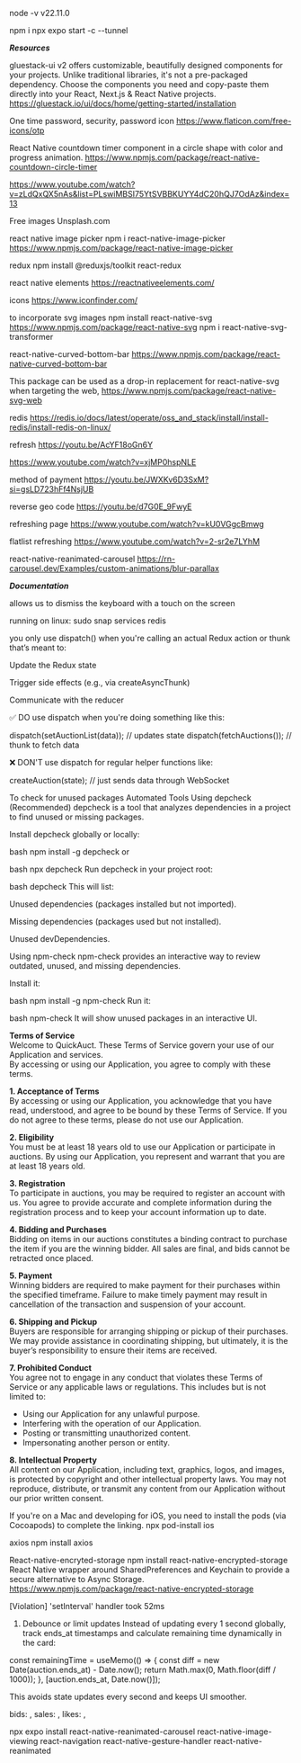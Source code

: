 node -v
v22.11.0

npm i
npx expo start -c --tunnel

**_Resources_**

gluestack-ui v2 offers customizable, beautifully designed components for your projects. Unlike traditional libraries, it's not a pre-packaged dependency. Choose the components you need and copy-paste them directly into your React, Next.js & React Native projects.
https://gluestack.io/ui/docs/home/getting-started/installation

One time password, security, password icon
https://www.flaticon.com/free-icons/otp

React Native countdown timer component in a circle shape with color and progress animation.
https://www.npmjs.com/package/react-native-countdown-circle-timer

https://www.youtube.com/watch?v=zLdQxQX5nAs&list=PLswiMBSI75YtSVBBKUYY4dC20hQJ7OdAz&index=13

Free images Unsplash.com

react native image picker
npm i react-native-image-picker
https://www.npmjs.com/package/react-native-image-picker

redux
npm install @reduxjs/toolkit react-redux

react native elements
https://reactnativeelements.com/

icons
https://www.iconfinder.com/

to incorporate svg images
npm install react-native-svg
https://www.npmjs.com/package/react-native-svg
npm i react-native-svg-transformer

react-native-curved-bottom-bar
https://www.npmjs.com/package/react-native-curved-bottom-bar

This package can be used as a drop-in replacement for react-native-svg when targeting the web,
https://www.npmjs.com/package/react-native-svg-web

redis
https://redis.io/docs/latest/operate/oss_and_stack/install/install-redis/install-redis-on-linux/

refresh
https://youtu.be/AcYF18oGn6Y

https://www.youtube.com/watch?v=xjMP0hspNLE

method of payment
https://youtu.be/JWXKv6D3SxM?si=gsLD723hFf4NsjUB

reverse geo code
https://youtu.be/d7G0E_9FwyE

refreshing page
https://www.youtube.com/watch?v=kU0VGgcBmwg

flatlist refreshing
https://www.youtube.com/watch?v=2-sr2e7LYhM

react-native-reanimated-carousel
https://rn-carousel.dev/Examples/custom-animations/blur-parallax

**_Documentation_**

allows us to dismiss the keyboard with a touch on the screen
<TouchableWithoutFeedback onPress={Keyboard.dismiss}></TouchableWithoutFeedback>

running on linux: sudo snap services redis

you only use dispatch() when you're calling an actual Redux action or thunk that’s meant to:

Update the Redux state

Trigger side effects (e.g., via createAsyncThunk)

Communicate with the reducer

✅ DO use dispatch when you're doing something like this:

dispatch(setAuctionList(data)); // updates state
dispatch(fetchAuctions()); // thunk to fetch data

❌ DON'T use dispatch for regular helper functions like:

createAuction(state); // just sends data through WebSocket

To check for unused packages
Automated Tools
Using depcheck (Recommended)
depcheck is a tool that analyzes dependencies in a project to find unused or missing packages.

Install depcheck globally or locally:

bash
npm install -g depcheck
or

bash
npx depcheck
Run depcheck in your project root:

bash
depcheck
This will list:

Unused dependencies (packages installed but not imported).

Missing dependencies (packages used but not installed).

Unused devDependencies.

Using npm-check
npm-check provides an interactive way to review outdated, unused, and missing dependencies.

Install it:

bash
npm install -g npm-check
Run it:

bash
npm-check
It will show unused packages in an interactive UI.

**Terms of Service**  
Welcome to QuickAuct. These Terms of Service govern your use of our Application and services.  
By accessing or using our Application, you agree to comply with these terms.

**1. Acceptance of Terms**  
By accessing or using our Application, you acknowledge that you have read, understood, and agree to be bound by these Terms of Service. If you do not agree to these terms, please do not use our Application.

**2. Eligibility**  
You must be at least 18 years old to use our Application or participate in auctions. By using our Application, you represent and warrant that you are at least 18 years old.

**3. Registration**  
To participate in auctions, you may be required to register an account with us. You agree to provide accurate and complete information during the registration process and to keep your account information up to date.

**4. Bidding and Purchases**  
Bidding on items in our auctions constitutes a binding contract to purchase the item if you are the winning bidder. All sales are final, and bids cannot be retracted once placed.

**5. Payment**  
Winning bidders are required to make payment for their purchases within the specified timeframe. Failure to make timely payment may result in cancellation of the transaction and suspension of your account.

**6. Shipping and Pickup**  
Buyers are responsible for arranging shipping or pickup of their purchases. We may provide assistance in coordinating shipping, but ultimately, it is the buyer’s responsibility to ensure their items are received.

**7. Prohibited Conduct**  
You agree not to engage in any conduct that violates these Terms of Service or any applicable laws or regulations. This includes but is not limited to:

- Using our Application for any unlawful purpose.
- Interfering with the operation of our Application.
- Posting or transmitting unauthorized content.
- Impersonating another person or entity.

**8. Intellectual Property**  
All content on our Application, including text, graphics, logos, and images, is protected by copyright and other intellectual property laws. You may not reproduce, distribute, or transmit any content from our Application without our prior written consent.

If you're on a Mac and developing for iOS, you need to install the pods (via Cocoapods) to complete the linking.
npx pod-install ios

axios
npm install axios

React-native-encryted-storage
npm install react-native-encrypted-storage
React Native wrapper around SharedPreferences and Keychain to provide a secure alternative to Async Storage.
https://www.npmjs.com/package/react-native-encrypted-storage

[Violation] 'setInterval' handler took 52ms

1. Debounce or limit updates
   Instead of updating every 1 second globally, track ends_at timestamps and calculate remaining time dynamically in the card:

const remainingTime = useMemo(() => {
const diff = new Date(auction.ends_at) - Date.now();
return Math.max(0, Math.floor(diff / 1000));
}, [auction.ends_at, Date.now()]);

This avoids state updates every second and keeps UI smoother.

bids: <FontAwesome5 name="gavel" size={90} color={COLORS.primary} />,
sales: <FontAwesome5 name="store" size={90} color={COLORS.primary} />,
likes: <FontAwesome name="heart" size={90} color={COLORS.primary} />,

npx expo install react-native-reanimated-carousel react-native-image-viewing react-navigation react-native-gesture-handler react-native-reanimated
